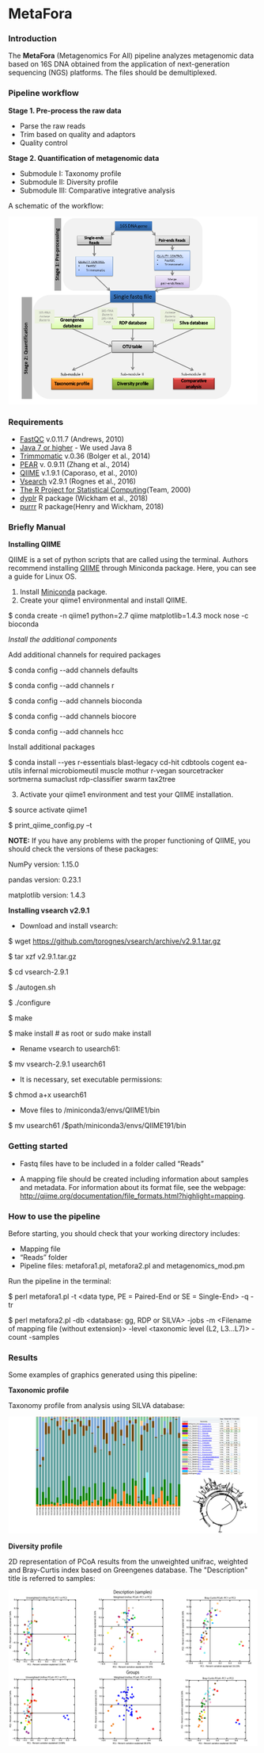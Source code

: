 # MetaFora
### Introduction
The **MetaFora** (Metagenomics For All) pipeline analyzes metagenomic data based on 16S DNA obtained from the application of next-generation sequencing (NGS) platforms. The files should be demultiplexed.

### Pipeline workflow
**Stage 1. Pre-process the raw data**  
- Parse the raw reads  
- Trim based on quality and adaptors  
- Quality control

**Stage 2. Quantification of metagenomic data**   
- Submodule I: Taxonomy profile
- Submodule II: Diversity profile
- Submodule III: Comparative integrative analysis


A schematic of the workflow: 

![](https://github.com/Irvilma/MetaFora/blob/master/Figures/workflow.png)

### Requirements

* [FastQC][5] v.0.11.7 (Andrews, 2010)
* [Java 7 or higher][6] - We used Java 8
* [Trimmomatic][7] v.0.36 (Bolger et al., 2014)
* [PEAR][8] v. 0.9.11 (Zhang et al., 2014)
* [QIIME][9] v.1.9.1 (Caporaso, et al., 2010)
* [Vsearch][10] v2.9.1 (Rognes et al., 2016)
* [The R Project for Statistical Computing][13](Team, 2000)
* [dyplr][14] R package (Wickham et al., 2018)
* [purrr][15] R package(Henry and Wickham, 2018)


### Briefly Manual

**Installing QIIME**

QIIME is a set of python scripts that are called using the terminal.
Authors recommend installing [QIIME][11] through Miniconda package. Here, you can see a guide for Linux OS.

1) Install [Miniconda][12] package. 
2) Create your qiime1 environmental and install QIIME.

$ conda create -n qiime1 python=2.7 qiime matplotlib=1.4.3 mock nose -c bioconda

*Install the additional components*

Add additional channels for required packages

$ conda config --add channels defaults

$ conda config --add channels r

$ conda config --add channels bioconda

$ conda config --add channels biocore

$ conda config --add channels hcc 
 
Install additional packages

$ conda install --yes r-essentials blast-legacy cd-hit cdbtools cogent ea-utils infernal microbiomeutil muscle mothur r-vegan sourcetracker sortmerna sumaclust rdp-classifier swarm tax2tree

3) Activate your qiime1 environment and test your QIIME installation.

$ source activate qiime1

$ print_qiime_config.py –t


**NOTE:** If you have any problems with the proper functioning of QIIME, you should check the versions of these packages:

NumPy version:	1.15.0

pandas version:	0.23.1

matplotlib version:	1.4.3




**Installing vsearch v2.9.1**

- Download and install vsearch:

$ wget https://github.com/torognes/vsearch/archive/v2.9.1.tar.gz

$ tar xzf v2.9.1.tar.gz

$ cd vsearch-2.9.1

$ ./autogen.sh

$ ./configure

$ make

$ make install  # as root or sudo make install


- Rename vsearch to usearch61:

$ mv vsearch-2.9.1 usearch61


- It is necessary, set executable permissions:

$ chmod a+x usearch61


- Move files to /miniconda3/envs/QIIME1/bin

$ mv usearch61  /$path/miniconda3/envs/QIIME191/bin


### Getting started

* Fastq files have to be included in a folder called “Reads”

* A mapping file should be created including information about samples and metadata. For information about its format file, see the webpage: http://qiime.org/documentation/file_formats.html?highlight=mapping.

### How to use the pipeline

Before starting, you should check that your working directory includes:

- Mapping file
- “Reads” folder
- Pipeline files: metafora1.pl, metafora2.pl and metagenomics_mod.pm

Run the pipeline in the terminal:

$ perl metafora1.pl -t <data type, PE = Paired-End or SE = Single-End> 
-q <Trimmomatic AVGQUAL value> -tr <Trimmomatic TRAILING value>

$ perl metafora2.pl -db <database: gg, RDP or SILVA> -jobs <number of jobs for working in parallel> -m <Filename of mapping file (without extension)> -level <taxonomic level (L2, L3…L7)> -count <minimum number of count for retaining a OUT> -samples <minimum sample in which the OUT should be present>

### Results

Some examples of graphics generated using this pipeline:

**Taxonomic profile**

Taxonomy profile from analysis using SILVA database:

![](https://github.com/Irvilma/MetaFora/blob/master/Figures/results-tax-silva.png)

**Diversity profile**

2D representation of PCoA results from the unweighted unifrac, weighted and Bray-Curtis index based on Greengenes database. The "Description" title is referred to samples:

![](https://github.com/Irvilma/MetaFora/blob/master/Figures/figure7.png)


[5]: https://www.bioinformatics.babraham.ac.uk/projects/fastqc/
[6]:https://www.java.com/en/
[7]:http://www.usadellab.org/cms/?page=trimmomatic
[8]:https://www.h-its.org/en/research/sco/software/#NextGenerationSequencingSequenceAnalysis
[9]:http://qiime.org/index.html
[10]:https://github.com/torognes/vsearch
[11]: http://qiime.org/install/install.html
[12]:https://anaconda.org/
[13]: https://www.r-project.org/
[14]:https://dplyr.tidyverse.org/
[15]:https://purrr.tidyverse.org/

